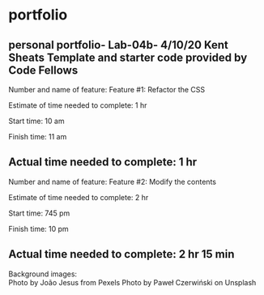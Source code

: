 # portfolio
personal portfolio- Lab-04b- 4/10/20
Kent Sheats
Template and starter code provided by Code Fellows
---------------------------------------------------
Number and name of feature: Feature #1: Refactor the CSS

Estimate of time needed to complete: 1 hr

Start time: 10 am

Finish time: 11 am

Actual time needed to complete: 1 hr
-------------------------------------------------------
Number and name of feature: Feature #2: Modify the contents

Estimate of time needed to complete: 2 hr

Start time: 745 pm

Finish time: 10 pm

Actual time needed to complete: 2 hr 15 min
-----------------------------------------------------------
Background images:  
 Photo by João Jesus from Pexels
Photo by Paweł Czerwiński on Unsplash
